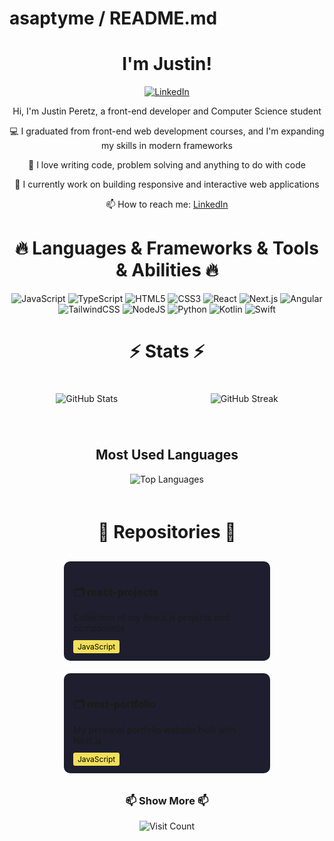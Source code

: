 # asaptyme / README.md

<div align="center">
  
# I'm Justin!

[![LinkedIn](https://img.shields.io/badge/LinkedIn-0077B5?style=for-the-badge&logo=linkedin&logoColor=white)](https://www.linkedin.com/in/justin-peretz-a643aa175/)

Hi, I'm Justin Peretz, a front-end developer and Computer Science student

💻 I graduated from front-end web development courses, and I'm expanding my skills in modern frameworks

🚀 I love writing code, problem solving and anything to do with code

💼 I currently work on building responsive and interactive web applications

📫 How to reach me: [LinkedIn](https://www.linkedin.com/in/justin-peretz-a643aa175/)

</div>

<div align="center">
  
# 🔥 Languages & Frameworks & Tools & Abilities 🔥

<img src="https://img.shields.io/badge/javascript-%23323330.svg?style=for-the-badge&logo=javascript&logoColor=%23F7DF1E" alt="JavaScript"/>
<img src="https://img.shields.io/badge/typescript-%23007ACC.svg?style=for-the-badge&logo=typescript&logoColor=white" alt="TypeScript"/>
<img src="https://img.shields.io/badge/html5-%23E34F26.svg?style=for-the-badge&logo=html5&logoColor=white" alt="HTML5"/>
<img src="https://img.shields.io/badge/css3-%231572B6.svg?style=for-the-badge&logo=css3&logoColor=white" alt="CSS3"/>
<img src="https://img.shields.io/badge/react-%2320232a.svg?style=for-the-badge&logo=react&logoColor=%2361DAFB" alt="React"/>
<img src="https://img.shields.io/badge/Next-black?style=for-the-badge&logo=next.js&logoColor=white" alt="Next.js"/>
<img src="https://img.shields.io/badge/angular-%23DD0031.svg?style=for-the-badge&logo=angular&logoColor=white" alt="Angular"/>
<img src="https://img.shields.io/badge/tailwindcss-%2338B2AC.svg?style=for-the-badge&logo=tailwind-css&logoColor=white" alt="TailwindCSS"/>
<img src="https://img.shields.io/badge/node.js-6DA55F?style=for-the-badge&logo=node.js&logoColor=white" alt="NodeJS"/>
<img src="https://img.shields.io/badge/python-3670A0?style=for-the-badge&logo=python&logoColor=ffdd54" alt="Python"/>
<img src="https://img.shields.io/badge/kotlin-%237F52FF.svg?style=for-the-badge&logo=kotlin&logoColor=white" alt="Kotlin"/>
<img src="https://img.shields.io/badge/swift-F54A2A?style=for-the-badge&logo=swift&logoColor=white" alt="Swift"/>

</div>

<div align="center">
  
# ⚡ Stats ⚡

</div>

<div align="center" style="display: flex; justify-content: space-around; flex-wrap: wrap;">

<div style="text-align: center; margin: 20px;">
  <img src="https://github-readme-stats.vercel.app/api?username=asaptyme&theme=tokyonight&hide_border=false&include_all_commits=false&count_private=false" alt="GitHub Stats" />
</div>

<div style="text-align: center; margin: 20px;">
  <img src="https://nirzak-streak-stats.vercel.app/?user=asaptyme&theme=tokyonight&hide_border=false" alt="GitHub Streak" />
</div>

<div align="center" style="margin: 20px;">
  <h2>Most Used Languages</h2>
  <img src="https://github-readme-stats.vercel.app/api/top-langs/?username=asaptyme&theme=tokyonight&hide_border=false&include_all_commits=false&count_private=false&layout=compact" alt="Top Languages" />
</div>

</div>

<div align="center">
  
# 👑 Repositories 👑

</div>

<div style="display: flex; justify-content: space-around; flex-wrap: wrap; margin-top: 20px;">

<div style="background-color: #1e1e2e; border-radius: 10px; padding: 15px; width: 45%; min-width: 300px; margin: 10px;">
  <h3>🗂️ react-projects</h3>
  <p>Collection of my React.js projects and components</p>
  <span style="background-color: #f1e05a; color: #000; padding: 3px 7px; border-radius: 3px; font-size: 12px;">JavaScript</span>
</div>

<div style="background-color: #1e1e2e; border-radius: 10px; padding: 15px; width: 45%; min-width: 300px; margin: 10px;">
  <h3>🗂️ next-portfolio</h3>
  <p>My personal portfolio website built with Next.js</p>
  <span style="background-color: #f1e05a; color: #000; padding: 3px 7px; border-radius: 3px; font-size: 12px;">JavaScript</span>
</div>

</div>

<div align="center">
  <h3>📫 Show More 📫</h3>
</div>

<div align="center">
  <img src="https://visitcount.itsvg.in/api?id=asaptyme&icon=0&color=0" alt="Visit Count" />
</div>
